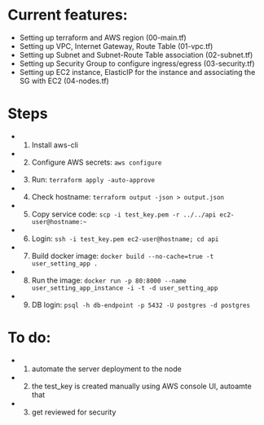 # Current features: 
- Setting up terraform and AWS region (00-main.tf)
- Setting up VPC, Internet Gateway, Route Table (01-vpc.tf)
- Setting up Subnet and Subnet-Route Table association (02-subnet.tf)
- Setting up Security Group to configure ingress/egress (03-security.tf)
- Setting up EC2 instance, ElasticIP for the instance and associating the SG with EC2 (04-nodes.tf)

# Steps
- 1. Install aws-cli
- 2. Configure AWS secrets: `aws configure`
- 3. Run: `terraform apply -auto-approve`
- 4. Check hostname: `terraform output -json > output.json`
- 5. Copy service code: `scp -i test_key.pem -r ../../api ec2-user@hostname:~`
- 6. Login: `ssh -i test_key.pem ec2-user@hostname; cd api`
- 7. Build docker image: `docker build --no-cache=true -t user_setting_app .`
- 8. Run the image: `docker run -p 80:8000 --name user_setting_app_instance -i -t -d user_setting_app`
- 9. DB login: `psql -h db-endpoint -p 5432 -U postgres -d postgres`

# To do:
- 1. automate the server deployment to the node
- 2. the test_key is created manually using AWS console UI, autoamte that
- 3. get reviewed for security
